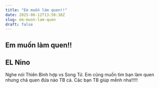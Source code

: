 ```yaml
---
title: "Em muốn làm quen!!"
date: 2025-06-12T13:50:38Z
slug: em-muon-lam-quen
draft: false
---
```


## Em muốn làm quen!!

## EL Nino

Nghe nói Thiên Bình hợp vs Song Tử. Em cũng muốn tìm bạn làm quen nhưng chả quen đứa nào TB cả. Các bạn TB giúp mềnh nha!!!!!
